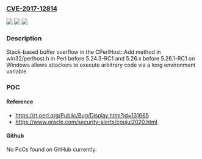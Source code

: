 ### [CVE-2017-12814](https://cve.mitre.org/cgi-bin/cvename.cgi?name=CVE-2017-12814)
![](https://img.shields.io/static/v1?label=Product&message=n%2Fa&color=blue)
![](https://img.shields.io/static/v1?label=Version&message=n%2Fa&color=blue)
![](https://img.shields.io/static/v1?label=Vulnerability&message=n%2Fa&color=brighgreen)

### Description

Stack-based buffer overflow in the CPerlHost::Add method in win32/perlhost.h in Perl before 5.24.3-RC1 and 5.26.x before 5.26.1-RC1 on Windows allows attackers to execute arbitrary code via a long environment variable.

### POC

#### Reference
- https://rt.perl.org/Public/Bug/Display.html?id=131665
- https://www.oracle.com/security-alerts/cpujul2020.html

#### Github
No PoCs found on GitHub currently.


